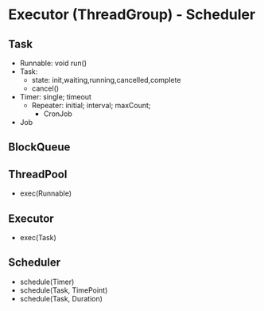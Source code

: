# Executor (ThreadGroup) - Scheduler

## Task
- Runnable: void run()
- Task: 
    - state: init,waiting,running,cancelled,complete
    - cancel()
- Timer:  single; timeout
    - Repeater: initial; interval; maxCount;
        - CronJob
- Job

## BlockQueue

## ThreadPool
- exec(Runnable)

## Executor
- exec(Task)

## Scheduler
- schedule(Timer)
- schedule(Task, TimePoint)
- schedule(Task, Duration)


